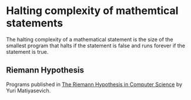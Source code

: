 Halting complexity of mathemtical statements
============================================

The halting complexity of a mathematical statement is the size of the smallest
program that halts if the statement is false and runs forever if the statement
is true.

Riemann Hypothesis
------------------

Programs published in [The Riemann Hypothesis in Computer Science](https://researchspace.auckland.ac.nz/bitstream/handle/2292/45072/527.pdf) by Yuri Matiyasevich.
